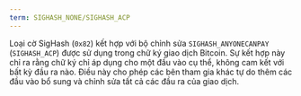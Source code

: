```yaml
---
term: SIGHASH_NONE/SIGHASH_ACP
---
```


Loại cờ SigHash (`0x82`) kết hợp với bộ chỉnh sửa `SIGHASH_ANYONECANPAY` (`SIGHASH_ACP`) được sử dụng trong chữ ký giao dịch Bitcoin. Sự kết hợp này chỉ ra rằng chữ ký chỉ áp dụng cho một đầu vào cụ thể, không cam kết với bất kỳ đầu ra nào. Điều này cho phép các bên tham gia khác tự do thêm các đầu vào bổ sung và chỉnh sửa tất cả các đầu ra của giao dịch.